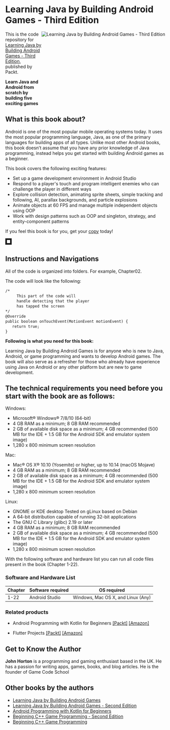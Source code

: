 # Learning Java by Building Android Games - Third Edition

<a href="https://www.packtpub.com/product/learning-java-by-building-android-games-third-edition/9781800565869?utm_source=github&utm_medium=repository&utm_campaign=9781800565869"><img src="https://static.packt-cdn.com/products/9781800565869/cover/smaller" alt="Learning Java by Building Android Games - Third Edition" height="256px" align="right"></a>

This is the code repository for [Learning Java by Building Android Games - Third Edition](https://www.packtpub.com/product/learning-java-by-building-android-games-third-edition/9781800565869?utm_source=github&utm_medium=repository&utm_campaign=9781800565869), published by Packt.

**Learn Java and Android from scratch by building five exciting games**

## What is this book about?
Android is one of the most popular mobile operating systems today. It uses the most popular programming language, Java, as one of the primary languages for building apps of all types. Unlike most other Android books, this book doesn’t assume that you have any prior knowledge of Java programming, instead helps you get started with building Android games as a beginner.

This book covers the following exciting features: 
* Set up a game development environment in Android Studio
* Respond to a player's touch and program intelligent enemies who can challenge the player in different ways
* Explore collision detection, animating sprite sheets, simple tracking and following, AI, parallax backgrounds, and particle explosions
* Animate objects at 60 FPS and manage multiple independent objects using OOP
* Work with design patterns such as OOP and singleton, strategy, and entity-component patterns

If you feel this book is for you, get your [copy](https://www.amazon.com/dp/1800565860) today!

<a href="https://www.packtpub.com/?utm_source=github&utm_medium=banner&utm_campaign=GitHubBanner"><img src="https://raw.githubusercontent.com/PacktPublishing/GitHub/master/GitHub.png" 
alt="https://www.packtpub.com/" border="5" /></a>


## Instructions and Navigations
All of the code is organized into folders. For example, Chapter02.

The code will look like the following:
```
/*
     This part of the code will
     handle detecting that the player
     has tapped the screen
*/
@Override
public boolean onTouchEvent(MotionEvent motionEvent) {
   return true;
}
```

**Following is what you need for this book:**

Learning Java by Building Android Games is for anyone who is new to Java, Android, or game programming and wants to develop Android games. The book will also serve as a refresher for those who already have experience using Java on Android or any other platform but are new to game development.

## The technical requirements you need before you start with the book are as follows:

Windows:

* Microsoft® Windows® 7/8/10 (64-bit)
* 4 GB RAM as a minimum; 8 GB RAM recommended
* 2 GB of available disk space as a minimum;
  4 GB recommended (500 MB for the IDE + 1.5 GB for the Android SDK and
  emulator system image)
* 1,280 x 800 minimum screen resolution

Mac:

* Mac® OS X® 10.10 (Yosemite) or higher, up to 10.14 (macOS Mojave)
* 4 GB RAM as a minimum; 8 GB RAM recommended
* 2 GB of available disk space as a minimum;
  4 GB recommended (500 MB for the IDE + 1.5 GB for the Android SDK and
  emulator system image)
* 1,280 x 800 minimum screen resolution

Linux:

* GNOME or KDE desktop
  Tested on gLinux based on Debian
* A 64-bit distribution capable of running 32-bit applications
* The GNU C Library (glibc) 2.19 or later
* 4 GB RAM as a minimum; 8 GB RAM recommended
* 2 GB of available disk space as a minimum;
  4 GB recommended (500 MB for the IDE + 1.5 GB for the Android SDK and
  emulator system image)
* 1,280 x 800 minimum screen resolution


With the following software and hardware list you can run all code files present in the book (Chapter 1-22).

### Software and Hardware List

| Chapter  | Software required                   | OS required                        |
| -------- | ------------------------------------| -----------------------------------|
| 1-22     | Android Studio                      | Windows, Mac OS X, and Linux (Any) |



### Related products <Other books you may enjoy>
* Android Programming with Kotlin for Beginners [[Packt]](https://www.packtpub.com/product/android-programming-with-kotlin-for-beginners/9781789615401?utm_source=github&utm_medium=repository&utm_campaign=9781789615401) [[Amazon]](https://www.amazon.com/dp/1789615402)

* Flutter Projects [[Packt]](https://www.packtpub.com/product/flutter-projects/9781838647773?utm_source=github&utm_medium=repository&utm_campaign=9781838647773) [[Amazon]](https://www.amazon.com/dp/1838647775)

## Get to Know the Author
**John Horton**
is a programming and gaming enthusiast based in the UK. He has a passion for writing apps, games, books, and blog articles. He is the founder of Game Code School


## Other books by the authors
* [Learning Java by Building Android Games](https://www.packtpub.com/product/learning-java-by-building-android-games/9781784398859)
* [Learning Java by Building Android Games - Second Edition](https://www.packtpub.com/product/learning-java-by-building-android-games-second-edition/9781788839150)
* [Android Programming with Kotlin for Beginners](https://www.packtpub.com/product/android-programming-with-kotlin-for-beginners/9781789615401)
* [Beginning C++ Game Programming - Second Edition](https://www.packtpub.com/product/beginning-c-game-programming-second-edition/9781838648572)
* [Beginning C++ Game Programming](https://www.packtpub.com/product/beginning-c-game-programming/9781786466198)


